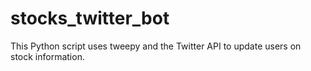 # stocks_twitter_bot
This Python script uses tweepy and the Twitter API to update users on stock information.
